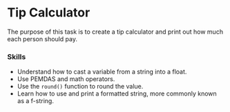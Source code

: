 # Tip Calculator
The purpose of this task is to create a tip calculator and print out how much each person should pay.

### Skills
- Understand how to cast a variable from a string into a float.
- Use PEMDAS and math operators.
- Use the `round()` function to round the value.
- Learn how to use and print a formatted string, more commonly known as a f-string.
